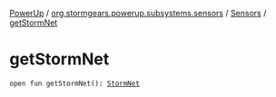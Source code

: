 [PowerUp](../../index.md) / [org.stormgears.powerup.subsystems.sensors](../index.md) / [Sensors](index.md) / [getStormNet](./get-storm-net.md)

# getStormNet

`open fun getStormNet(): `[`StormNet`](../../org.stormgears.powerup.subsystems.sensors.stormnet/-storm-net/index.md)